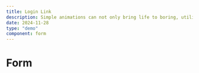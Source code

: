 ```yaml
---
title: Login Link
description: Simple animations can not only bring life to boring, utilitarian parts of a product – they can also create a better experience when communicating state. This login for was built for pilcrow.xyz. Built with React, Tailwind, and Motion.
date: 2024-11-28
type: "demo"
component: form
---
```


# Form
